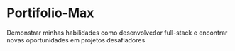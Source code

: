 # Portifolio-Max
Demonstrar minhas habilidades como desenvolvedor full-stack e encontrar novas oportunidades em projetos desafiadores
